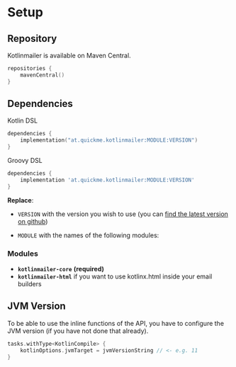 # Setup

## Repository

Kotlinmailer is available on Maven Central.

```kotlin
repositories {
    mavenCentral()
}
```

## Dependencies

Kotlin DSL

```kotlin
dependencies {
    implementation("at.quickme.kotlinmailer:MODULE:VERSION")
}
```

Groovy DSL

```groovy
dependencies {
    implementation 'at.quickme.kotlinmailer:MODULE:VERSION'
}
```

**Replace**:

- `VERSION` with the version you wish to use (you
  can [find the latest version on github](https://github.com/BierDav/Kotlinmailer/releases))

- `MODULE` with the names of the following modules:

### Modules

- **`kotlinmailer-core`** **(required)**
- **`kotlinmailer-html`** if you want to use kotlinx.html inside your email builders

## JVM Version

To be able to use the inline functions of the API, you have to configure the JVM version (if you have not done that
already).

```kotlin
tasks.withType<KotlinCompile> {
    kotlinOptions.jvmTarget = jvmVersionString // <- e.g. 11
}
```
